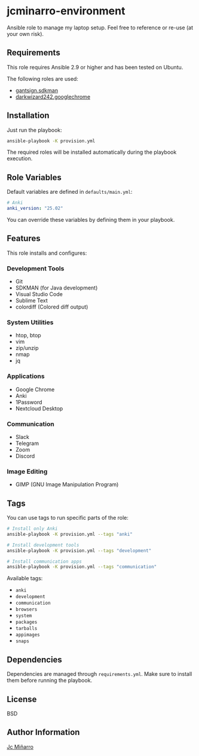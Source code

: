 # jcminarro-environment

Ansible role to manage my laptop setup. Feel free to reference or re-use (at your own risk).

## Requirements

This role requires Ansible 2.9 or higher and has been tested on Ubuntu.

The following roles are used:
- [gantsign.sdkman](https://galaxy.ansible.com/ui/standalone/roles/gantsign/sdkman/documentation/)
- [darkwizard242.googlechrome](https://galaxy.ansible.com/ui/standalone/roles/darkwizard242/googlechrome/)

## Installation

Just run the playbook:
```bash
ansible-playbook -K provision.yml
```

The required roles will be installed automatically during the playbook execution.

## Role Variables

Default variables are defined in `defaults/main.yml`:

```yaml
# Anki
anki_version: "25.02"
```

You can override these variables by defining them in your playbook.

## Features

This role installs and configures:

### Development Tools
- Git
- SDKMAN (for Java development)
- Visual Studio Code
- Sublime Text
- colordiff (Colored diff output)

### System Utilities
- htop, btop
- vim
- zip/unzip
- nmap
- jq

### Applications
- Google Chrome
- Anki
- 1Password
- Nextcloud Desktop

### Communication
- Slack
- Telegram
- Zoom
- Discord

### Image Editing
- GIMP (GNU Image Manipulation Program)

## Tags

You can use tags to run specific parts of the role:

```bash
# Install only Anki
ansible-playbook -K provision.yml --tags "anki"

# Install development tools
ansible-playbook -K provision.yml --tags "development"

# Install communication apps
ansible-playbook -K provision.yml --tags "communication"
```

Available tags:
- `anki`
- `development`
- `communication`
- `browsers`
- `system`
- `packages`
- `tarballs`
- `appimages`
- `snaps`

## Dependencies

Dependencies are managed through `requirements.yml`. Make sure to install them before running the playbook.

## License

BSD

## Author Information

[Jc Miñarro](https://github.com/JcMinarro)

